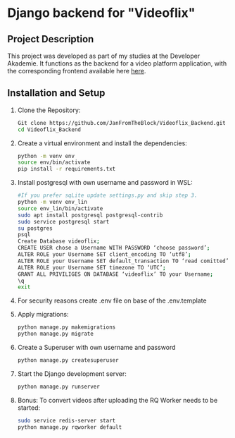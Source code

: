 # Django backend for "Videoflix"

## Project Description

This project was developed as part of my studies at the Developer Akademie. It functions as the backend for a video platform application, with the corresponding frontend available here [here](https://github.com/JanFromTheBlock/Videoflix_Frontend).

## Installation and Setup

1. Clone the Repository:
    ```bash
    Git clone https://github.com/JanFromTheBlock/Videoflix_Backend.git
    cd Videoflix_Backend
    ```
2. Create a virtual environment and install the dependencies:
    ```bash
    python -m venv env
    source env/bin/activate
    pip install -r requirements.txt
    ```
3. Install postgresql with own username and password in WSL:

    ```bash
    #If you prefer sqLite update settings.py and skip step 3.
    python -m venv env_lin
    source env_lin/bin/activate
    sudo apt install postgresql postgresql-contrib
    sudo service postgresql start
    su postgres
    psql
    Create Database videoflix;
    CREATE USER chose a Username WITH PASSWORD ‘choose password’;
    ALTER ROLE your Username SET client_encoding TO ‘utf8’; 
    ALTER ROLE your Username SET default_transaction TO ‘read comitted’;
    ALTER ROLE your Username SET timezone TO ‘UTC’;
    GRANT ALL PRIVILIGES ON DATABASE ‘videoflix’ TO your Username;
    \q
    exit
    ```
4. For security reasons create .env file on base of the .env.template
5. Apply migrations:
    ```bash
    python manage.py makemigrations
    python manage.py migrate
    ```
6. Create a Superuser with own username and password
    ```bash
    python manage.py createsuperuser
    ```
7. Start the Django development server:
    ```bash
    python manage.py runserver
    ```
8. Bonus: To convert videos after uploading the RQ Worker needs to be started:
    ```bash
    sudo service redis-server start
    python manage.py rqworker default

    ```